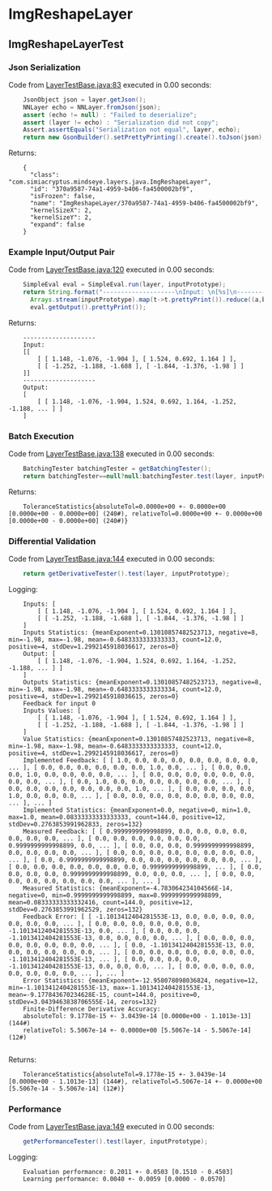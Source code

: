 # ImgReshapeLayer
## ImgReshapeLayerTest
### Json Serialization
Code from [LayerTestBase.java:83](../../../../../../../../MindsEye/src/test/java/com/simiacryptus/mindseye/layers/LayerTestBase.java#L83) executed in 0.00 seconds: 
```java
    JsonObject json = layer.getJson();
    NNLayer echo = NNLayer.fromJson(json);
    assert (echo != null) : "Failed to deserialize";
    assert (layer != echo) : "Serialization did not copy";
    Assert.assertEquals("Serialization not equal", layer, echo);
    return new GsonBuilder().setPrettyPrinting().create().toJson(json);
```

Returns: 

```
    {
      "class": "com.simiacryptus.mindseye.layers.java.ImgReshapeLayer",
      "id": "370a9587-74a1-4959-b406-fa4500002bf9",
      "isFrozen": false,
      "name": "ImgReshapeLayer/370a9587-74a1-4959-b406-fa4500002bf9",
      "kernelSizeX": 2,
      "kernelSizeY": 2,
      "expand": false
    }
```



### Example Input/Output Pair
Code from [LayerTestBase.java:120](../../../../../../../../MindsEye/src/test/java/com/simiacryptus/mindseye/layers/LayerTestBase.java#L120) executed in 0.00 seconds: 
```java
    SimpleEval eval = SimpleEval.run(layer, inputPrototype);
    return String.format("--------------------\nInput: \n[%s]\n--------------------\nOutput: \n%s",
      Arrays.stream(inputPrototype).map(t->t.prettyPrint()).reduce((a,b)->a+",\n"+b).get(),
      eval.getOutput().prettyPrint());
```

Returns: 

```
    --------------------
    Input: 
    [[
    	[ [ 1.148, -1.076, -1.904 ], [ 1.524, 0.692, 1.164 ] ],
    	[ [ -1.252, -1.188, -1.688 ], [ -1.844, -1.376, -1.98 ] ]
    ]]
    --------------------
    Output: 
    [
    	[ [ 1.148, -1.076, -1.904, 1.524, 0.692, 1.164, -1.252, -1.188, ... ] ]
    ]
```



### Batch Execution
Code from [LayerTestBase.java:138](../../../../../../../../MindsEye/src/test/java/com/simiacryptus/mindseye/layers/LayerTestBase.java#L138) executed in 0.00 seconds: 
```java
    BatchingTester batchingTester = getBatchingTester();
    return batchingTester==null?null:batchingTester.test(layer, inputPrototype);
```

Returns: 

```
    ToleranceStatistics{absoluteTol=0.0000e+00 +- 0.0000e+00 [0.0000e+00 - 0.0000e+00] (240#), relativeTol=0.0000e+00 +- 0.0000e+00 [0.0000e+00 - 0.0000e+00] (240#)}
```



### Differential Validation
Code from [LayerTestBase.java:144](../../../../../../../../MindsEye/src/test/java/com/simiacryptus/mindseye/layers/LayerTestBase.java#L144) executed in 0.00 seconds: 
```java
    return getDerivativeTester().test(layer, inputPrototype);
```
Logging: 
```
    Inputs: [
    	[ [ 1.148, -1.076, -1.904 ], [ 1.524, 0.692, 1.164 ] ],
    	[ [ -1.252, -1.188, -1.688 ], [ -1.844, -1.376, -1.98 ] ]
    ]
    Inputs Statistics: {meanExponent=0.13010857482523713, negative=8, min=-1.98, max=-1.98, mean=-0.6483333333333333, count=12.0, positive=4, stdDev=1.2992145918036617, zeros=0}
    Output: [
    	[ [ 1.148, -1.076, -1.904, 1.524, 0.692, 1.164, -1.252, -1.188, ... ] ]
    ]
    Outputs Statistics: {meanExponent=0.13010857482523713, negative=8, min=-1.98, max=-1.98, mean=-0.6483333333333334, count=12.0, positive=4, stdDev=1.2992145918036615, zeros=0}
    Feedback for input 0
    Inputs Values: [
    	[ [ 1.148, -1.076, -1.904 ], [ 1.524, 0.692, 1.164 ] ],
    	[ [ -1.252, -1.188, -1.688 ], [ -1.844, -1.376, -1.98 ] ]
    ]
    Value Statistics: {meanExponent=0.13010857482523713, negative=8, min=-1.98, max=-1.98, mean=-0.6483333333333333, count=12.0, positive=4, stdDev=1.2992145918036617, zeros=0}
    Implemented Feedback: [ [ 1.0, 0.0, 0.0, 0.0, 0.0, 0.0, 0.0, 0.0, ... ], [ 0.0, 0.0, 0.0, 0.0, 0.0, 0.0, 1.0, 0.0, ... ], [ 0.0, 0.0, 0.0, 1.0, 0.0, 0.0, 0.0, 0.0, ... ], [ 0.0, 0.0, 0.0, 0.0, 0.0, 0.0, 0.0, 0.0, ... ], [ 0.0, 1.0, 0.0, 0.0, 0.0, 0.0, 0.0, 0.0, ... ], [ 0.0, 0.0, 0.0, 0.0, 0.0, 0.0, 0.0, 1.0, ... ], [ 0.0, 0.0, 0.0, 0.0, 1.0, 0.0, 0.0, 0.0, ... ], [ 0.0, 0.0, 0.0, 0.0, 0.0, 0.0, 0.0, 0.0, ... ], ... ]
    Implemented Statistics: {meanExponent=0.0, negative=0, min=1.0, max=1.0, mean=0.08333333333333333, count=144.0, positive=12, stdDev=0.2763853991962833, zeros=132}
    Measured Feedback: [ [ 0.9999999999998899, 0.0, 0.0, 0.0, 0.0, 0.0, 0.0, 0.0, ... ], [ 0.0, 0.0, 0.0, 0.0, 0.0, 0.0, 0.9999999999998899, 0.0, ... ], [ 0.0, 0.0, 0.0, 0.9999999999998899, 0.0, 0.0, 0.0, 0.0, ... ], [ 0.0, 0.0, 0.0, 0.0, 0.0, 0.0, 0.0, 0.0, ... ], [ 0.0, 0.9999999999998899, 0.0, 0.0, 0.0, 0.0, 0.0, 0.0, ... ], [ 0.0, 0.0, 0.0, 0.0, 0.0, 0.0, 0.0, 0.9999999999998899, ... ], [ 0.0, 0.0, 0.0, 0.0, 0.9999999999998899, 0.0, 0.0, 0.0, ... ], [ 0.0, 0.0, 0.0, 0.0, 0.0, 0.0, 0.0, 0.0, ... ], ... ]
    Measured Statistics: {meanExponent=-4.783064234104566E-14, negative=0, min=0.9999999999998899, max=0.9999999999998899, mean=0.08333333333332416, count=144.0, positive=12, stdDev=0.2763853991962529, zeros=132}
    Feedback Error: [ [ -1.1013412404281553E-13, 0.0, 0.0, 0.0, 0.0, 0.0, 0.0, 0.0, ... ], [ 0.0, 0.0, 0.0, 0.0, 0.0, 0.0, -1.1013412404281553E-13, 0.0, ... ], [ 0.0, 0.0, 0.0, -1.1013412404281553E-13, 0.0, 0.0, 0.0, 0.0, ... ], [ 0.0, 0.0, 0.0, 0.0, 0.0, 0.0, 0.0, 0.0, ... ], [ 0.0, -1.1013412404281553E-13, 0.0, 0.0, 0.0, 0.0, 0.0, 0.0, ... ], [ 0.0, 0.0, 0.0, 0.0, 0.0, 0.0, 0.0, -1.1013412404281553E-13, ... ], [ 0.0, 0.0, 0.0, 0.0, -1.1013412404281553E-13, 0.0, 0.0, 0.0, ... ], [ 0.0, 0.0, 0.0, 0.0, 0.0, 0.0, 0.0, 0.0, ... ], ... ]
    Error Statistics: {meanExponent=-12.958078098036824, negative=12, min=-1.1013412404281553E-13, max=-1.1013412404281553E-13, mean=-9.177843670234628E-15, count=144.0, positive=0, stdDev=3.0439463838706555E-14, zeros=132}
    Finite-Difference Derivative Accuracy:
    absoluteTol: 9.1778e-15 +- 3.0439e-14 [0.0000e+00 - 1.1013e-13] (144#)
    relativeTol: 5.5067e-14 +- 0.0000e+00 [5.5067e-14 - 5.5067e-14] (12#)
    
```

Returns: 

```
    ToleranceStatistics{absoluteTol=9.1778e-15 +- 3.0439e-14 [0.0000e+00 - 1.1013e-13] (144#), relativeTol=5.5067e-14 +- 0.0000e+00 [5.5067e-14 - 5.5067e-14] (12#)}
```



### Performance
Code from [LayerTestBase.java:149](../../../../../../../../MindsEye/src/test/java/com/simiacryptus/mindseye/layers/LayerTestBase.java#L149) executed in 0.00 seconds: 
```java
    getPerformanceTester().test(layer, inputPrototype);
```
Logging: 
```
    Evaluation performance: 0.2011 +- 0.0503 [0.1510 - 0.4503]
    Learning performance: 0.0040 +- 0.0059 [0.0000 - 0.0570]
    
```

